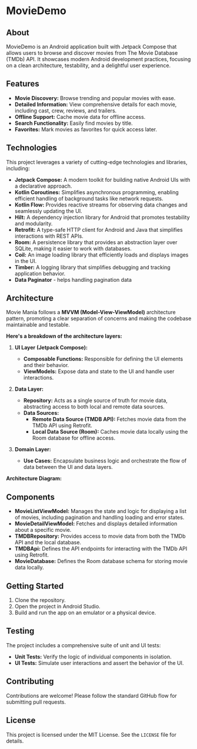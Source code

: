 # MovieDemo

## About

MovieDemo is an Android application built with Jetpack Compose that allows users to browse and discover movies from The Movie Database (TMDb) API. It showcases modern Android development practices, focusing on a clean architecture, testability, and a delightful user experience.

## Features

* **Movie Discovery:** Browse trending and popular movies with ease.
* **Detailed Information:** View comprehensive details for each movie, including cast, crew, reviews, and trailers.
* **Offline Support:** Cache movie data for offline access.
* **Search Functionality:** Easily find movies by title.
* **Favorites:** Mark movies as favorites for quick access later.

## Technologies

This project leverages a variety of cutting-edge technologies and libraries, including:

* **Jetpack Compose:** A modern toolkit for building native Android UIs with a declarative approach.
* **Kotlin Coroutines:** Simplifies asynchronous programming, enabling efficient handling of background tasks like network requests.
* **Kotlin Flow:** Provides reactive streams for observing data changes and seamlessly updating the UI.
* **Hilt:** A dependency injection library for Android that promotes testability and modularity.
* **Retrofit:** A type-safe HTTP client for Android and Java that simplifies interactions with REST APIs.
* **Room:** A persistence library that provides an abstraction layer over SQLite, making it easier to work with databases.
* **Coil:** An image loading library that efficiently loads and displays images in the UI.
* **Timber:** A logging library that simplifies debugging and tracking application behavior.
* **Data Paginator** - helps handling pagination data

## Architecture

Movie Mania follows a **MVVM (Model-View-ViewModel)** architecture pattern, promoting a clear separation of concerns and making the codebase maintainable and testable.

**Here's a breakdown of the architecture layers:**

1. **UI Layer (Jetpack Compose):**
   * **Composable Functions:** Responsible for defining the UI elements and their behavior.
   * **ViewModels:** Expose data and state to the UI and handle user interactions.

2. **Data Layer:**
   * **Repository:** Acts as a single source of truth for movie data, abstracting access to both local and remote data sources.
   * **Data Sources:**
      * **Remote Data Source (TMDB API):** Fetches movie data from the TMDb API using Retrofit.
      * **Local Data Source (Room):** Caches movie data locally using the Room database for offline access.

3. **Domain Layer:**
   * **Use Cases:** Encapsulate business logic and orchestrate the flow of data between the UI and data layers.

**Architecture Diagram:**

## Components

* **MovieListViewModel:** Manages the state and logic for displaying a list of movies, including pagination and handling loading and error states.
* **MovieDetailViewModel:** Fetches and displays detailed information about a specific movie.
* **TMDBRepository:** Provides access to movie data from both the TMDb API and the local database.
* **TMDBApi:** Defines the API endpoints for interacting with the TMDb API using Retrofit.
* **MovieDatabase:** Defines the Room database schema for storing movie data locally.

## Getting Started

1. Clone the repository.
2. Open the project in Android Studio.
3. Build and run the app on an emulator or a physical device.

## Testing

The project includes a comprehensive suite of unit and UI tests:

* **Unit Tests:** Verify the logic of individual components in isolation.
* **UI Tests:** Simulate user interactions and assert the behavior of the UI.


## Contributing

Contributions are welcome! Please follow the standard GitHub flow for submitting pull requests.

## License

This project is licensed under the MIT License. See the `LICENSE` file for details.
